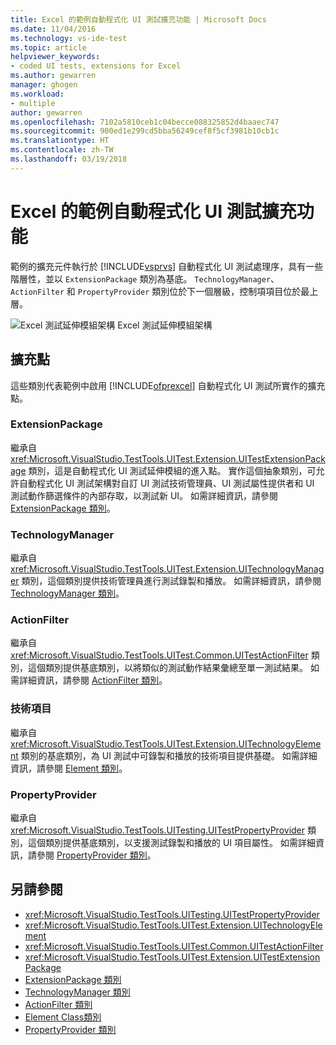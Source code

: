 ```yaml
---
title: Excel 的範例自動程式化 UI 測試擴充功能 | Microsoft Docs
ms.date: 11/04/2016
ms.technology: vs-ide-test
ms.topic: article
helpviewer_keywords:
- coded UI tests, extensions for Excel
ms.author: gewarren
manager: ghogen
ms.workload:
- multiple
author: gewarren
ms.openlocfilehash: 7102a5810ceb1c04becce088325852d4baaec747
ms.sourcegitcommit: 900ed1e299cd5bba56249cef8f5cf3981b10cb1c
ms.translationtype: HT
ms.contentlocale: zh-TW
ms.lasthandoff: 03/19/2018
---
```

# <a name="sample-coded-ui-test-extension-for-excel"></a>Excel 的範例自動程式化 UI 測試擴充功能
範例的擴充元件執行於 [!INCLUDE[vsprvs](../code-quality/includes/vsprvs_md.md)] 自動程式化 UI 測試處理序，具有一些階層性，並以 `ExtensionPackage` 類別為基底。 `TechnologyManager`、`ActionFilter` 和 `PropertyProvider` 類別位於下一個層級，控制項項目位於最上層。

 ![Excel 測試延伸模組架構](../test/media/excel_extarch.png "Excel_ExtArch") Excel 測試延伸模組架構

## <a name="extension-points"></a>擴充點
 這些類別代表範例中啟用 [!INCLUDE[ofprexcel](../test/includes/ofprexcel_md.md)] 自動程式化 UI 測試所實作的擴充點。

### <a name="extensionpackage"></a>ExtensionPackage
 繼承自 <xref:Microsoft.VisualStudio.TestTools.UITest.Extension.UITestExtensionPackage> 類別，這是自動程式化 UI 測試延伸模組的進入點。 實作這個抽象類別，可允許自動程式化 UI 測試架構對自訂 UI 測試技術管理員、UI 測試屬性提供者和 UI 測試動作篩選條件的內部存取，以測試新 UI。 如需詳細資訊，請參閱 [ExtensionPackage 類別](../test/sample-excel-extension-extensionpackage-class.md)。

### <a name="technologymanager"></a>TechnologyManager
 繼承自 <xref:Microsoft.VisualStudio.TestTools.UITest.Extension.UITechnologyManager> 類別，這個類別提供技術管理員進行測試錄製和播放。 如需詳細資訊，請參閱 [TechnologyManager 類別](../test/sample-excel-extension-technologymanager-class.md)。

### <a name="actionfilter"></a>ActionFilter
 繼承自 <xref:Microsoft.VisualStudio.TestTools.UITest.Common.UITestActionFilter> 類別，這個類別提供基底類別，以將類似的測試動作結果彙總至單一測試結果。 如需詳細資訊，請參閱 [ActionFilter 類別](../test/sample-excel-extension-actionfilter-class.md)。

### <a name="technology-elements"></a>技術項目
 繼承自 <xref:Microsoft.VisualStudio.TestTools.UITest.Extension.UITechnologyElement> 類別的基底類別，為 UI 測試中可錄製和播放的技術項目提供基礎。 如需詳細資訊，請參閱 [Element 類別](../test/sample-excel-extension-element-classes.md)。

### <a name="propertyprovider"></a>PropertyProvider
 繼承自 <xref:Microsoft.VisualStudio.TestTools.UITesting.UITestPropertyProvider> 類別，這個類別提供基底類別，以支援測試錄製和播放的 UI 項目屬性。 如需詳細資訊，請參閱 [PropertyProvider 類別](../test/sample-excel-extension-propertyprovider-class.md)。

## <a name="see-also"></a>另請參閱

- <xref:Microsoft.VisualStudio.TestTools.UITesting.UITestPropertyProvider>
- <xref:Microsoft.VisualStudio.TestTools.UITest.Extension.UITechnologyElement>
- <xref:Microsoft.VisualStudio.TestTools.UITest.Common.UITestActionFilter>
- <xref:Microsoft.VisualStudio.TestTools.UITest.Extension.UITestExtensionPackage>
- [ExtensionPackage 類別](../test/sample-excel-extension-extensionpackage-class.md)
- [TechnologyManager 類別](../test/sample-excel-extension-technologymanager-class.md)
- [ActionFilter 類別](../test/sample-excel-extension-actionfilter-class.md)
- [Element Class類別](../test/sample-excel-extension-element-classes.md)
- [PropertyProvider 類別](../test/sample-excel-extension-propertyprovider-class.md)
